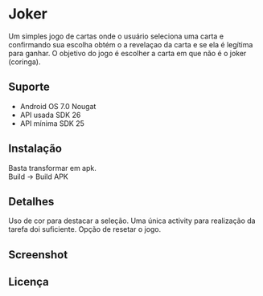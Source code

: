 # Joker
Um simples jogo de cartas onde o usuário seleciona uma carta e confirmando sua escolha obtém o a revelaçao da carta e se ela é legítima para ganhar. O objetivo do jogo é escolher a carta em que não é o joker (coringa).

## Suporte
+ Android OS 7.0 Nougat
+ API usada SDK 26
+ API mínima SDK 25

## Instalação
Basta transformar em apk.  
Build → Build APK

## Detalhes
Uso de cor para destacar a seleção.
Uma única activity para realização da tarefa doi suficiente.
Opção de resetar o jogo.

## Screenshot

## Licença
